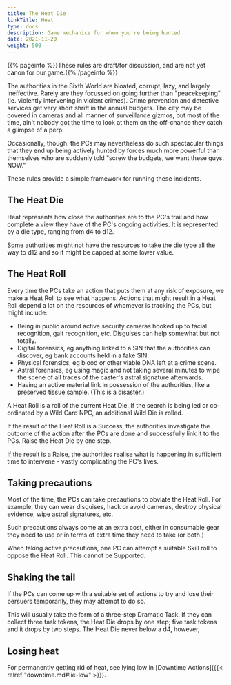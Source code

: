 ```yaml
---
title: The Heat Die
linkTitle: Heat
type: docs
description: Game mechanics for when you're being hunted
date: 2021-11-20
weight: 500
---
```


{{% pageinfo %}}These rules are draft/for discussion, and are not yet canon for our game.{{% /pageinfo %}}

The authorities in the Sixth World are bloated, corrupt, lazy, and largely ineffective. Rarely are they focussed on going further than "peacekeeping" (ie. violently intervening in violent crimes). Crime prevention and detective services get very short shrift in the annual budgets. The city may be covered in cameras and all manner of surveillance gizmos, but most of the time, ain't nobody got the time to look at them on the off-chance they catch a glimpse of a perp.

Occasionally, though. the PCs may nevertheless do such spectacular things that they end up being actively hunted by forces much more powerful than themselves who are suddenly told "screw the budgets, we want these guys. NOW." 

These rules provide a simple framework for running these incidents.

## The Heat Die

Heat represents how close the authorities are to the PC's trail and how complete a view they have of the PC's ongoing activities. It is represented by a die type, ranging from d4 to d12.

Some authorities might not have the resources to take the die type all the way to d12 and so it might be capped at some lower value.

## The Heat Roll

Every time the PCs take an action that puts them at any risk of exposure, we make a Heat Roll to see what happens. Actions that might result in a Heat Roll depend a lot on the resources of whomever is tracking the PCs, but might include:

* Being in public around active security cameras hooked up to facial recognition, gait recognition, etc. Disguises can help somewhat but not totally.
* Digital forensics, eg anything linked to a SIN that the authorities can discover, eg bank accounts held in a fake SIN.
* Physical forensics, eg blood or other viable DNA left at a crime scene.
* Astral forensics, eg using magic and not taking several minutes to wipe the scene of all traces of the caster's astral signature afterwards.
* Having an active material link in possession of the authorities, like a preserved tissue sample. (This is a disaster.)

A Heat Roll is a roll of the current Heat Die. If the search is being led or co-ordinated by a Wild Card NPC, an additional Wild Die is rolled.

If the result of the Heat Roll is a Success, the authorities investigate the outcome of the action after the PCs are done and successfully link it to the PCs. Raise the Heat Die by one step.

If the result is a Raise, the authorities realise what is happening in sufficient time to intervene - vastly complicating the PC's lives.

## Taking precautions

Most of the time, the PCs can take precautions to obviate the Heat Roll. For example, they can wear disguises, hack or avoid cameras, destroy physical evidence, wipe astral signatures, etc.

Such precautions always come at an extra cost, either in consumable gear they need to use or in terms of extra time they need to take (or both.)

When taking active precautions, one PC can attempt a suitable Skill roll to oppose the Heat Roll. This cannot be Supported. 

## Shaking the tail

If the PCs can come up with a suitable set of actions to try and lose their persuers temporarily, they may attempt to do so.

This will usually take the form of a three-step Dramatic Task. If they can collect three task tokens, the Heat Die drops by one step; five task tokens and it drops by two steps. The Heat Die never below a d4, however,

## Losing heat

For permanently getting rid of heat, see lying low in [Downtime Actions]({{< relref "downtime.md#lie-low" >}}).